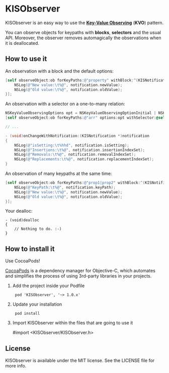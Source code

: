 # KISObserver

KISObserver is an easy way to use the [**Key-Value Observing**](https://developer.apple.com/library/mac/documentation/cocoa/conceptual/KeyValueObserving/KeyValueObserving.html) (**KVO**) pattern.

You can observe objects for keypaths with **blocks**, **selectors** and the usual API.
Moreover, the observer removes automagically the observations when it is deallocated.

## How to use it

An observation with a block and the default options:
```objective-c
[self observeObject:ob forKeyPaths:@"property" withBlock:^(KISNotification *notification) {
	NSLog(@"New value:\t%@", notification.newValue);
	NSLog(@"Old value:\t%@", notification.oldValue);
}];
```

An observation with a selector on a one-to-many relation:
```objective-c
NSKeyValueObservingOptions opt = NSKeyValueObservingOptionInitial | NSKeyValueObservingOptionNew | NSKeyValueObservingOptionOld;
[self observeObject:ob forKeyPaths:@"arr" options:opt withSelector:@selector(onChangeWithNotification:)];

// ...

- (void)onChangeWithNotification:(KISNotification *)notification
{
	NSLog(@"isSetting:\t%hhd", notification.isSetting);
	NSLog(@"Insertions:\t%@", notification.insertionIndexSet);
	NSLog(@"Removals:\t%@", notification.removalIndexSet);
	NSLog(@"Replacements:\t%@", notification.replacementIndexSet);
}
```

An observation of many keypaths at the same time:
```objective-c
[self observeObject:ob forKeyPaths:@"prop1|prop2" withBlock:^(KISNotification *notification) {
	NSLog(@"KeyPath:\t%@", notification.keyPath);
	NSLog(@"New value:\t%@", notification.newValue);
	NSLog(@"Old value:\t%@", notification.oldValue);
}];
```

Your dealloc:
```
- (void)dealloc
{
	// Nothing to do. :-)
}
```

## How to install it

Use CocoaPods!

[CocoaPods](http://cocoapods.org) is a dependency manager for Objective-C, which
automates and simplifies the process of using 3rd-party libraries in your projects.

1. Add the project inside your Podfile

        pod 'KISObserver', '~> 1.0.x'
    
2. Update your installation
        
        pod install

3. Import KISObserver within the files that are going to use it

	\#import &lt;KISObserver/KISObserver.h&gt;


## License

KISObserver is available under the MIT license. See the LICENSE file for more info.
